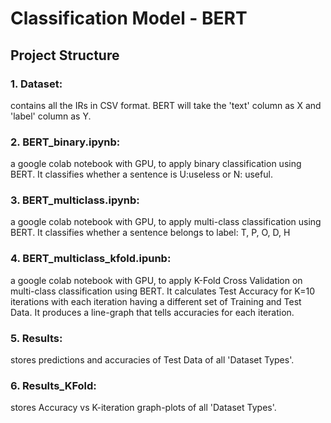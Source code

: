 # Classification Model - BERT

## Project Structure
### 1. Dataset: 
contains all the IRs in CSV format. BERT will take the 'text' column as X and 'label' column as Y.
### 2. BERT_binary.ipynb:
a google colab notebook with GPU, to apply binary classification using BERT. It classifies whether a sentence is U:useless or N: useful.
### 3. BERT_multiclass.ipynb: 
a google colab notebook with GPU, to apply multi-class classification using BERT. It classifies whether a sentence belongs to label: T, P, O, D, H
### 4. BERT_multiclass_kfold.ipunb: 
a google colab notebook with GPU, to apply K-Fold Cross Validation on multi-class classification using BERT. It calculates Test Accuracy for K=10 iterations with each iteration having a different set of Training and Test Data. It produces a line-graph that tells accuracies for each iteration.
### 5. Results: 
stores predictions and accuracies of Test Data of all 'Dataset Types'.
### 6. Results_KFold: 
stores Accuracy vs K-iteration graph-plots of all 'Dataset Types'.

